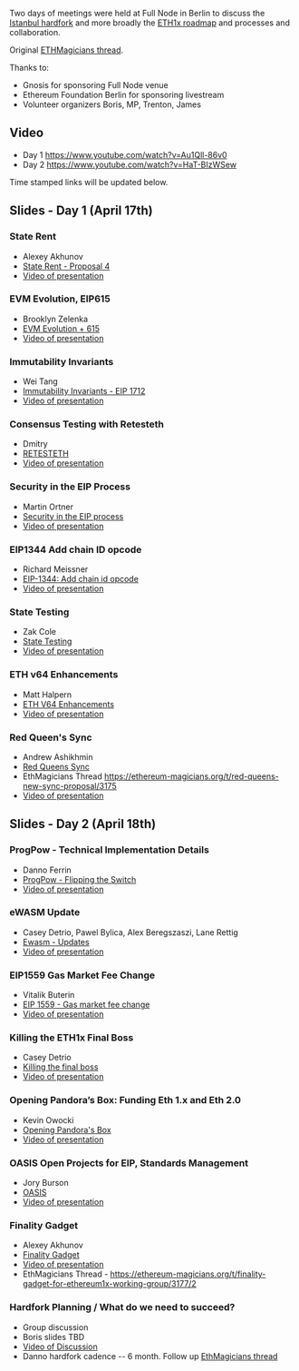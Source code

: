 <!-- TITLE: Core Devs Berlin Meeting -->
<!-- SUBTITLE: Istanbul & ETH1x Roadmap Planning, April 17 & 18th, 2019 -->

Two days of meetings were held at Full Node in Berlin to discuss the [Istanbul hardfork](/roadmap/istanbul) and more broadly the [ETH1x roadmap](/roadmap) and processes and collaboration.

Original [ETHMagicians thread](https://ethereum-magicians.org/t/istanbul-eth1x-roadmap-planning-meeting-april-17th-18th-in-berlin/2899).

Thanks to:
* Gnosis for sponsoring Full Node venue
* Ethereum Foundation Berlin for sponsoring livestream
* Volunteer organizers Boris, MP, Trenton, James

## Video
* Day 1 https://www.youtube.com/watch?v=Au1Qll-86v0
* Day 2 https://www.youtube.com/watch?v=HaT-BIzWSew

Time stamped links will be updated below.

## Slides - Day 1 (April 17th)
### State Rent
* Alexey Akhunov
* [State Rent - Proposal 4](https://drive.google.com/file/d/1u7d-jLMdGkPYl0zf49b1CFKtqlln4ICO/view?usp=sharing)
* [Video of presentation](https://www.youtube.com/watch?v=Au1Qll-86v0&t=1584s)

### EVM Evolution, EIP615
* Brooklyn Zelenka
* [EVM Evolution + 615](https://drive.google.com/open?id=1_taRpfsEF-ofF0UpwKyGOH-ogPqxmpUD)
* [Video of presentation](https://www.youtube.com/watch?v=Au1Qll-86v0&t=5562s)

### Immutability Invariants

* Wei Tang
* [Immutability Invariants - EIP 1712](https://drive.google.com/open?id=14gO58ewq2JHkf2TwhOztPxnSJWYyiLqn)
* [Video of presentation](https://www.youtube.com/watch?v=Au1Qll-86v0&t=8597s)

### Consensus Testing with Retesteth
* Dmitry
* [RETESTETH](https://drive.google.com/open?id=1kQ6C6tQmqKmGwJOJ4OXEZ_gEOq0JLPTO)
* [Video of presentation](https://www.youtube.com/watch?v=Au1Qll-86v0&t=16486s)


### Security in the EIP Process
* Martin Ortner
* [Security in the EIP process](https://drive.google.com/open?id=1EiIw2LIw2e98nLaR0VU94PJrpBj-ABo_)
* [Video of presentation](https://www.youtube.com/watch?v=Au1Qll-86v0&t=18026s)

### EIP1344 Add chain ID opcode

* Richard Meissner
* [EIP-1344: Add chain id opcode](https://drive.google.com/open?id=17WyCFc3p9vuHwgk-TUKVGjeRPnGQgxdU)
* [Video of presentation](https://www.youtube.com/watch?v=Au1Qll-86v0&t=20139s)

### State Testing
* Zak Cole
* [State Testing](https://drive.google.com/open?id=1lrfJ-Z4lscnLHbUae11uPn8QaUpQjdH2)
* [Video of presentation](https://www.youtube.com/watch?v=Au1Qll-86v0&t=21671s)

### ETH v64 Enhancements
* Matt Halpern
* [ETH V64 Enhancements](https://drive.google.com/open?id=1-TuInhKVAbLs0s5L-Bk1e0x3aXlCYW2R)
* [Video of presentation](https://www.youtube.com/watch?v=Au1Qll-86v0&t=23118s)

### Red Queen's Sync
* Andrew Ashikhmin
* [Red Queens Sync](https://drive.google.com/open?id=1ZmtuI1IedPd9amx614fSuNCMFpz2doNz)
* EthMagicians Thread https://ethereum-magicians.org/t/red-queens-new-sync-proposal/3175
* [Video of presentation](https://www.youtube.com/watch?v=Au1Qll-86v0&t=24840s)
## Slides - Day 2 (April 18th)

### ProgPow - Technical Implementation Details

* Danno Ferrin
* [ProgPow - Flipping the Switch](https://drive.google.com/open?id=1BnOqJdupgJu5oJIEW0SuXi9YNRH25nYi)
* [Video of presentation](https://www.youtube.com/watch?v=HaT-BIzWSew&t=0s)

### eWASM Update
* Casey Detrio, Pawel Bylica, Alex Beregszaszi, Lane Rettig
* [Ewasm - Updates](https://drive.google.com/open?id=1GzPI3Y6_DJ3WM5D1MrpPcJxNFe45ZDDK)
* [Video of presentation](https://www.youtube.com/watch?v=HaT-BIzWSew&t=1230s)

### EIP1559 Gas Market Fee Change
* Vitalik Buterin
* [EIP 1559 - Gas market fee change](https://drive.google.com/open?id=12bCGHxv9uldSvh-dcDS5qc53XqZDOOHD)
* [Video of presentation](https://www.youtube.com/watch?v=HaT-BIzWSew&t=4706s)

### Killing the ETH1x Final Boss
* Casey Detrio
* [Killing the final boss](https://drive.google.com/open?id=1mcBmlkli0APR2RN4rU8zAHuIpTD3dsh3)
* [Video of presentation](https://www.youtube.com/watch?v=HaT-BIzWSew&t=8048s)

### Opening Pandora’s Box: Funding Eth 1.x and Eth 2.0
* Kevin Owocki
* [Opening Pandora's Box](https://drive.google.com/open?id=1sHXemp6ZX8eWFM7MfM0H30OzRkQZYrm_)
* [Video of presentation](https://www.youtube.com/watch?v=HaT-BIzWSew&t=9968s)

### OASIS Open Projects for EIP, Standards Management
* Jory Burson
* [OASIS](https://drive.google.com/open?id=1mX2fF-ChVn84m4buHNJjN6-MqAWVP4Gr)
* [Video of presentation](https://www.youtube.com/watch?v=HaT-BIzWSew&t=17946s)

### Finality Gadget
* Alexey Akhunov
* [Finality Gadget](https://drive.google.com/open?id=16KLZKAutK79NxMh8L7B6hpNKuoOaAPZT)
* [Video of presentation](https://www.youtube.com/watch?v=HaT-BIzWSew&t=24496s)
* EthMagicians Thread - https://ethereum-magicians.org/t/finality-gadget-for-ethereum1x-working-group/3177/2

### Hardfork Planning / What do we need to succeed?

* Group discussion
* Boris slides TBD
* [Video of Discussion](https://www.youtube.com/watch?v=HaT-BIzWSew&t=25342s)
* Danno hardfork cadence -- 6 month. Follow up [EthMagicians thread](https://ethereum-magicians.org/t/more-frequent-smaller-hardforks-vs-less-frequent-larger-ones/2929/28)